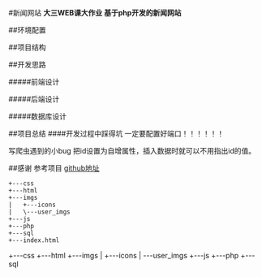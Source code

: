 #新闻网站
**大三WEB课大作业 基于php开发的新闻网站**

##环境配置

##项目结构

##开发思路

#####前端设计

#####后端设计

#####数据库设计


##项目总结
####开发过程中踩得坑
一定要配置好端口！！！！！！

写爬虫遇到的小bug
把id设置为自增属性，插入数据时就可以不用指出id的值。


##感谢
参考项目
[github地址](https://github.com/Jortana/AHNU-circulation-desk)



```
+---css
+---html
+---imgs
|   +---icons
|   \---user_imgs
+---js
+---php
+---sql
+---index.html
```





+---css
+---html
+---imgs
|   +---icons
|   \---user_imgs
+---js
+---php
+---sql
